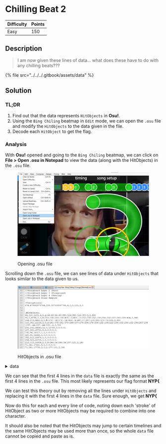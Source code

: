# Chilling Beat 2

| Difficulty | Points |
| ---------- | ------ |
| Easy       | 150    |

## Description

> I am now given these lines of data... what does these have to do with any chilling beats???

{% file src="../../../.gitbook/assets/data" %}

## Solution

### TL;DR

1. Find out that the data represents `HitObjects` in **Osu!**.
2. Using the `Bing Chiling` beatmap in `Edit` mode, we can open the `.osu` file and modify the `HitObjects` to the data given in the file.
3. Decode each `HitObject` to get the flag.

### Analysis

With **Osu!** opened and going to the `Bing Chiling` beatmap, we can click on **File > Open .osu in Notepad** to view the data (along with the HitObjects) in the `.osu` file.

<figure><img src="../../../.gitbook/assets/image (1) (4) (1).png" alt=""><figcaption><p>Opening .osu file</p></figcaption></figure>

Scrolling down the `.osu` file, we can see lines of data under `HitObjects` that looks similar to the data given to us.

<figure><img src="../../../.gitbook/assets/image (1) (1) (2).png" alt=""><figcaption><p>HitObjects in .osu file</p></figcaption></figure>

<details>

<summary>data</summary>

```
94,318,1133,6,0,B|94:40|94:40|358:319|358:319|353:0,2,980
95,0,4796,2,0,B|253:158|253:158|405:-2|405:-2|252:158|252:158|256:232|257:263|259:404,2,840
164,373,8460,2,0,B|172:-54|172:-54|463:-4|447:57|397:150|280:171|72:186,2,980
310,351,12124,2,0,B|241:378|241:378|244:237|176:206|176:206|122:186|122:186|182:156|182:156|243:106|237:-44|237:-44|335:-6,2,700
136,219,22430,2,0,L|138:-8,2,210
136,224,75330,2,0,B|388:226,2,210
242,185,98117,2,0,P|381:276|176:327,1,490
234,199,110254,6,0,P|175:284|177:340,1,140
242,185,98117,2,0,P|381:276|176:327,1,490
234,199,110254,6,0,P|175:284|177:340,1,140
248,355,40407,2,0,B|118:295|118:295|253:205,1,280
109,22,34567,6,0,L|110:381,1,350
403,316,26781,6,0,L|62:314,2,280
395,226,106705,2,0,B|165:179|248:397|325:401|378:376|406:178,1,490
398,233,107735,2,0,L|466:371,1,140
186,146,59643,6,0,B|385:148,1,140
256,48,60101,2,0,B|255:334,1,280
403,316,26781,6,0,L|62:314,2,280
37,316,88727,2,0,B|133:12|133:12|272:301|272:301,1,630
274,294,89758,2,0,B|370:-10|370:-10|509:279|509:279,1,630
113,173,78308,6,0,L|413:172,1,280
403,173,78995,2,0,B|395:-35|71:-26|108:185,1,490
104,184,80140,2,0,B|88:379|369:339|439:300,1,420
403,316,26781,6,0,L|62:314,2,280
321,0,69033,6,0,L|323:367,1,350
326,359,69720,2,0,B|130:317|140:185|351:178,1,350
267,57,50941,6,0,B|119:180|119:180|397:183,1,420
267,57,51857,2,0,L|266:338,1,280
60,222,105330,2,0,L|63:370,1,140
78,365,105788,2,0,B|118:201|206:141|247:396,1,350
255,335,95712,2,0,P|38:131|250:26,1,630
249,53,93193,2,0,L|145:147,2,140
256,48,60101,2,0,B|255:334,1,280
60,222,105330,2,0,L|63:370,1,140
78,365,105788,2,0,B|118:201|206:141|247:396,1,350
225,0,115636,6,4,B|300:14|300:14|298:118|298:118|384:164|384:164|297:214|297:214|298:322|298:322|190:342,2,560,4|4|4,0:0|0:0|0:0,0:0:0:0:
```

</details>

We can see that the first 4 lines in the `data` file is exactly the same as the first 4 lines in the `.osu` file. This most likely represents our flag format **NYP{**

We can test this theory out by removing all the lines under `HitObjects` and replacing it with the first 4 lines in the `data` file. Sure enough, we get **NYP{**

Now do this for each and every line of code, noting down each 'stroke' of HitObject as two or more HitObjects may be required to combine into one character.

It should also be noted that the HitObjects may jump to certain timelines and the same HitObjects may be used more than once, so the whole `data` file cannot be copied and paste as is.
